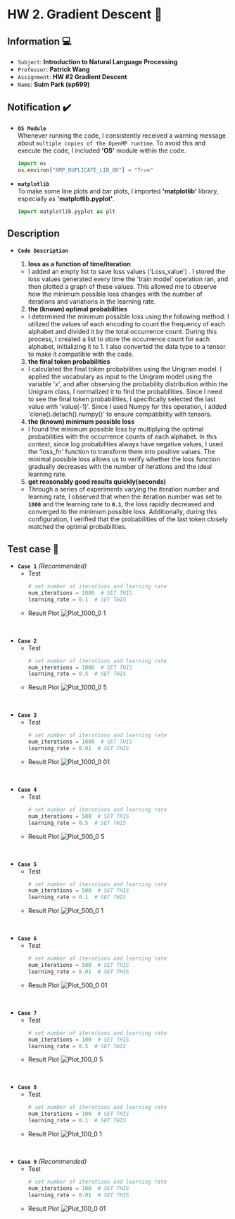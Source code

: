 # HW 2. Gradient Descent :pencil:
## Information :computer:
* `Subject`: __Introduction to Natural Language Processing__
* `Professor`: __Patrick Wang__
* `Assignment`: __HW #2 Gradient Descent__
* `Name`: __Suim Park (sp699)__

## Notification :heavy_check_mark:
* __`OS Module`__ </br>
  Whenever running the code, I consistently received a warning message about `multiple copies of the OpenMP runtime`. To avoid this and execute the code, I included __'OS'__ module within the code.
  ```Python
  import os
  os.environ["KMP_DUPLICATE_LIB_OK"] = "True"
  ```


* __`matplotlib`__ </br>
  To make some line plots and bar plots, I imported __'matplotlib'__ library, especially as __'matplotlib.pyplot'__.
  ```Python
  import matplotlib.pyplot as plt
  ```

## Description
* __`Code Description`__ </br>
  1. __loss as a function of time/iteration__
  - I added an empty list to save loss values ('Loss_value') . I stored the loss values generated every time the 'train model' operation ran, and then plotted a graph of these values. This allowed me to observe how the minimum possible loss changes with the number of iterations and variations in the learning rate.</br>
  
  2. __the (known) optimal probabilities__
    - I determined the minimum possible loss using the following method: I utilized the values of each encoding to count the frequency of each alphabet and divided it by the total occurrence count. During this process, I created a list to store the occurrence count for each alphabet, initializing it to 1. I also converted the data type to a tensor to make it compatible with the code.</br>
    
  3. __the final token probabilities__
  - I calculated the final token probabilities using the Unigram model. I applied the vocabulary as input to the Unigram model using the variable 'x', and after observing the probability distribution within the Unigram class, I normalized it to find the probabilities. Since I need to see the final token probabilities, I specifically selected the last value with 'value(-1)'. Since I used Numpy for this operation, I added 'clone().detach().numpy()' to ensure compatibility with tensors.</br>
  
  4. __the (known) minimum possible loss__
    - I found the minimum possible loss by multiplying the optimal probabilities with the occurrence counts of each alphabet. In this context, since log probabilities always have negative values, I used the 'loss_fn' function to transform them into positive values. The minimal possible loss allows us to verify whether the loss function gradually decreases with the number of iterations and the ideal learning rate.</br>
    
  5. __get reasonably good results quickly(seconds)__
  - Through a series of experiments varying the iteration number and learning rate, I observed that when the iteration number was set to __`1000`__ and the learning rate to __`0.1`__, the loss rapidly decreased and converged to the minimum possible loss. Additionally, during this configuration, I verified that the probabilities of the last token closely matched the optimal probabilities.</br>
  

## Test case :pushpin:

* __`Case 1`__ _(Recommended)_
    - Test
      ```Python
      # set number of iterations and learning rate
      num_iterations = 1000  # SET THIS
      learning_rate = 0.1  # SET THIS
      ```
  - Result Plot
    ![Plot_1000_0 1](https://github.com/suim-park/Gradient-Descent/assets/143478016/ea158283-bcdc-4f52-a625-7d856d4e833c)
</br>

* __`Case 2`__
    - Test
      ```Python
      # set number of iterations and learning rate
      num_iterations = 1000  # SET THIS
      learning_rate = 0.5  # SET THIS
      ```
  - Result Plot
    ![Plot_1000_0 5](https://github.com/suim-park/Gradient-Descent/assets/143478016/3643229a-0744-43a5-82d1-9fe99f1ec38e)
</br>

* __`Case 3`__
    - Test
      ```Python
      # set number of iterations and learning rate
      num_iterations = 1000  # SET THIS
      learning_rate = 0.01  # SET THIS
      ```
  - Result Plot
    ![Plot_1000_0 01](https://github.com/suim-park/Gradient-Descent/assets/143478016/2237bdec-9d17-4a56-a27a-be057a822312)
</br>

* __`Case 4`__
    - Test
      ```Python
      # set number of iterations and learning rate
      num_iterations = 500  # SET THIS
      learning_rate = 0.5  # SET THIS
      ```
  - Result Plot
    ![Plot_500_0 5](https://github.com/suim-park/Gradient-Descent/assets/143478016/4f022724-ed26-4038-b2ac-d01c3f40d4ae)
</br>

* __`Case 5`__
    - Test
      ```Python
      # set number of iterations and learning rate
      num_iterations = 500  # SET THIS
      learning_rate = 0.1  # SET THIS
      ```
  - Result Plot
    ![Plot_500_0 1](https://github.com/suim-park/Gradient-Descent/assets/143478016/e9960da7-832d-4263-95f9-d4286d0edc0d)
</br>

* __`Case 6`__
    - Test
      ```Python
      # set number of iterations and learning rate
      num_iterations = 500  # SET THIS
      learning_rate = 0.01  # SET THIS
      ```
  - Result Plot
    ![Plot_500_0 01](https://github.com/suim-park/Gradient-Descent/assets/143478016/c6f3512e-0e34-4d91-ad9c-4026fe527a93)
</br>

* __`Case 7`__
    - Test
      ```Python
      # set number of iterations and learning rate
      num_iterations = 100  # SET THIS
      learning_rate = 0.5  # SET THIS
      ```
  - Result Plot
    ![Plot_100_0 5](https://github.com/suim-park/Gradient-Descent/assets/143478016/3a388bf4-fc77-4c39-a1e7-4267f21364b6)
</br>

* __`Case 8`__
    - Test
      ```Python
      # set number of iterations and learning rate
      num_iterations = 100  # SET THIS
      learning_rate = 0.1  # SET THIS
      ```
    - Result Plot
    ![Plot_100_0 1](https://github.com/suim-park/Gradient-Descent/assets/143478016/ee44c744-ab2b-4256-aa17-257d23b0806a)
</br>

* __`Case 9`__ _(Recommended)_
    - Test
      ```Python
      # set number of iterations and learning rate
      num_iterations = 100  # SET THIS
      learning_rate = 0.01  # SET THIS
      ```
  - Result Plot
    ![Plot_100_0 01](https://github.com/suim-park/Gradient-Descent/assets/143478016/ddc89c30-e2e7-460e-954b-5078a56fce81)

</br>
